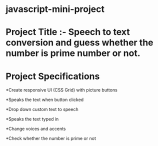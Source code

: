 # javascript-mini-project

# Project Title :- Speech to text conversion and guess whether the number is prime number or not. 

# Project Specifications

*Create responsive UI (CSS Grid) with picture buttons

*Speaks the text when button clicked

*Drop down custom text to speech

*Speaks the text typed in

*Change voices and accents

*Check whether the number is prime or not
